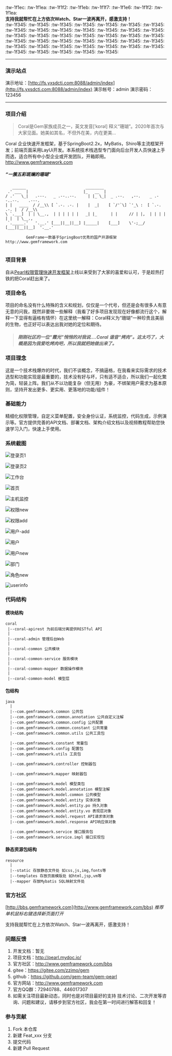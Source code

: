 :tw-1f1ec:  :tw-1f1ea:  :tw-1f1f2:  :tw-1f1eb:  :tw-1f1f7:  :tw-1f1e6:   :tw-1f1f2:  :tw-1f1ea:     
**支持我就帮忙在上方依次Watch、Star一波再离开，感激支持！**  
:tw-1f345:  :tw-1f345:  :tw-1f345:  :tw-1f345:  :tw-1f345: :tw-1f345:  :tw-1f345:  :tw-1f345:  :tw-1f345:  :tw-1f345: :tw-1f345:  :tw-1f345:  :tw-1f345:  :tw-1f345:  :tw-1f345: :tw-1f345:  :tw-1f345:  :tw-1f345:  :tw-1f345:  :tw-1f345: :tw-1f345:  :tw-1f345:  :tw-1f345:  :tw-1f345:  :tw-1f345: :tw-1f345:  :tw-1f345:  :tw-1f345:  :tw-1f345:  :tw-1f345: :tw-1f345:  :tw-1f345:  :tw-1f345:  :tw-1f345:  :tw-1f345: :tw-1f345:  :tw-1f345:  :tw-1f345:  :tw-1f345:  :tw-1f345: 

***

### 演示站点
演示地址：[http://fs.yxsdcti.com:8088/admin/index](http://fs.yxsdcti.com:8088/admin/index)
演示帐号：admin
演示密码：123456

***
### 项目介绍

> Coral是Gem家族成员之一，英文发音[ˈkɒrəl] 释义“珊瑚”。2020年首次与大家见面。她美如其名，不但外在美，内在更美...


Coral 企业快速开发框架，基于SpringBoot2.2x，MyBatis，Shiro等主流框架开发；前端页面采用LayUi开发。本系统技术栈选型专门面向后台开发人员快速上手而选，适合所有中小型企业或开发团队，开箱即用。http://www.gemframework.com
##### “一簇五彩斑斓的珊瑚” 

```
   ______                          ________
 .' ___  |                        |_   __  |
/ .'   \_|   .---.   _ .--..--.     | |_ \_|  _ .--.   ,--.    _ .--..--.    .---.
| |   ____  / /__\\ [ `.-. .-. |    |  _|    [ `/'`\] `'_\ :  [ `.-. .-. |  / /__\\
\ `.___]  | | \__.,  | | | | | |   _| |_      | |     // | |,  | | | | | |  | \__.,
 `._____.'   '.__.' [___||__||__] |_____|    [___]    \'-;__/ [___||__||__]  '.__.'

         GemFrame一款基于SpringBoot优秀的国产开源框架 http://www.gemframework.com


```


### 项目背景

自从[Pearl权限管理快速开发框架](https://gitee.com/gemteam/pearl)上线以来受到了大家的喜爱和认可，于是趁热打铁的把Coral赶出来了。

### 项目命名

项目的命名没有什么特殊的含义和规划，仅仅是一个代号，但还是会有很多人有意无意的问我，既然非要做一些解释（我看了好多项目发现现在好像都流行这个，解释一下显得有逼格有情怀）在这里统一解释：Coral释义为“珊瑚”一种珍贵且美丽的生物，也正好可以表达出我对她的定位和期待。

> ##### 刚刚社区的一位“霞光”悄悄的对我说....Coral 谐音“烤肉”。这太巧了，大概是因为我爱吃烤肉吧，所以我就把她做出来了。

### 项目理念

这是一个技术栈爆炸的时代，我们不谈概念，不搞逼格，在我看来实际需求的技术选型和功能实现是最重要的，技术没有好与坏，只有适不适合，所以我们一起化繁为简，轻装上阵。我们从不以功能复杂（但无用）为豪，不绑架用户需求为基本原则，坚持开发出更多、更实用、更落地的功能/组件！

### 基础能力

精细化权限管理，自定义菜单配置，安全身份认证，系统监控，代码生成，示例演示等。官方提供完善的API文档、部署文档、架构介绍文档以及视频教程帮助您快速学习入门，快速上手使用。


### 系统截图

![登录页1](https://images.gitee.com/uploads/images/2020/0323/160959_c3adaa64_2671379.png "login.png")

![登录页2](https://images.gitee.com/uploads/images/2020/0323/161006_b95bab17_2671379.png "login2.png")

![工作台](https://images.gitee.com/uploads/images/2020/0323/161047_a5ab5c69_2671379.png "index.png")

![首页](https://images.gitee.com/uploads/images/2020/0323/161024_9c700a8c_2671379.png "home.png")

![主机监控](https://images.gitee.com/uploads/images/2020/0323/161038_9cc4392f_2671379.png "host.png")

![权限new](https://images.gitee.com/uploads/images/2020/0323/162147_5dcd422d_2671379.png "right.png")

![权限add](https://images.gitee.com/uploads/images/2020/0323/162210_b2aca277_2671379.png "right-add.png")

![用户-add](https://images.gitee.com/uploads/images/2020/0323/162430_ee396a4e_2671379.png "user-add.png")

![用户](https://images.gitee.com/uploads/images/2020/0323/161138_ea7119a3_2671379.png "user.png")

![用户new](https://images.gitee.com/uploads/images/2020/0323/162422_3608148f_2671379.png "user.png")

![部门](https://images.gitee.com/uploads/images/2020/0323/161121_bb64141a_2671379.png "dept.png")

![角色new](https://images.gitee.com/uploads/images/2020/0323/162408_ba28cdce_2671379.png "role.png")

![userinfo](https://images.gitee.com/uploads/images/2020/0323/162457_c3cb16be_2671379.png "userinfo.png")


### 代码结构

#### 模块结构
```
coral 
 |--coral-apirest 为前后端分离提供RESTful API
 |
 |--coral-admin 管理后台Web
 |
 |--coral-common 公共模块
 |
 |--coral-common-service 服务模块
 |
 |--coral-common-mapper 数据操作模块
 |
 |--coral-common-model 模型层

```
#### 包结构
```
java
  |
  |--com.gemframework.common 公共包
  |--com.gemframework.common.annotation 公共自定义注解
  |--com.gemframework.common.config 公共配置
  |--com.gemframework.common.constant 公共常量
  |--com.gemframework.common.utils 公共工具包

  |--com.gemframework.constant 常量包
  |--com.gemframework.config 配置包
  |--com.gemframework.utils 工具包

  |--com.gemframework.controller 控制器包

  |--com.gemframework.mapper 映射器包 

  |--com.gemframework.model 模型类包
  |--com.gemframework.model.annotation 模型注解
  |--com.gemframework.model.common 公共模型
  |--com.gemframework.model.entity 实体对象
  |--com.gemframework.model.entity.po 持久对象
  |--com.gemframework.model.entity.vo 表现层对象
  |--com.gemframework.model.request API请求体对象
  |--com.gemframework.model.response API响应体对象

  |--com.gemframework.service 接口服务包
  |--com.gemframework.service.impl 接口实现包

```
#### 静态资源包结构
```
resource
  |
  |--static 存放静态文件处 如css,js,img,fonts等
  |--templates 存放页面模版处 如html,jsp,vm等
  |--mapper 存放Mybatis SQL映射文件处

```

### 官方社区

[http://bbs.gemframework.com](http://www.gemframework.com/bbs) _推荐单机鼠标右键选择新页面打开_ 

支持我就帮忙在上方依次Watch、Star一波再离开，感激支持！

### 问题反馈

1.  开发文档：暂无
2.  项目文档：http://pearl.mydoc.io/
3.  官方社区：http://www.gemframework.com/bbs
4.  gitee：https://gitee.com/zzimo/gem
5.  github：https://github.com/gem-team/gem-pearl
6.  官方网站：http://www.gemframework.com
7.  官方QQ群：72940788、446017307
8.  如需关注项目最新动态，同时也是对项目最好的支持 技术讨论、二次开发等咨询、问题和建议，请移步到官方社区，我会在第一时间进行解答和回复！

### 参与贡献

1.  Fork 本仓库
2.  新建 Feat_xxx 分支
3.  提交代码
4.  新建 Pull Request

